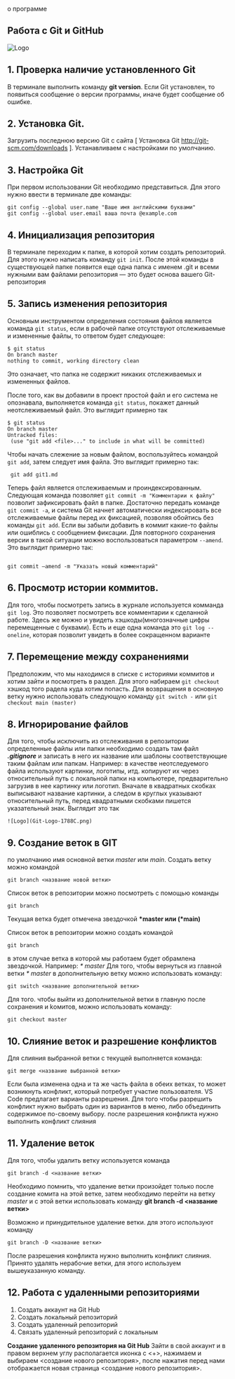о программе
## Работа с Git и GitHub 
![Logo](Git-Logo-1788C.png)
## 1. Проверка наличие установленного Git
В терминале выполнить команду **git version**. Если Git установлен, то появиться сообщение о версии программы, иначе будет сообщение об ошибке. 
## 2. Установка Git.
Загрузить последнюю версию Git с сайта [ Установка Git http://git-scm.com/downloads ]. Устанавливаем с настройками по умолчанию.

## 3. Настройка Git
При первом использовании Git необходимо представиться. Для этого нужно ввести в терминале две команды:
```
git config --global user.name "Ваше имя английскими буквами"
git config --global user.email ваша почта @example.com
```
## 4. Инициализация репозитория

В терминале переходим к папке, в которой хотим создать репозиторий. Для этого нужно написать команду `git init`. После этой команды в существующей папке появится еще одна папка с именем .git и всеми 
нужными вам файлами репозитория — это будет основа вашего Git-репозитория
## 5. Запись изменения репозитория 

Основным инструментом определения состояния файлов является команда 
``git status``, если в рабочей папке отсутствуют отслеживаемые и измененные файлы, то ответом будет следующее:
```
$ git status
On branch master
nothing to commit, working directory clean
```
Это означает, что папка не содержит никаких отслеживаемых и измененных файлов.

После того, как вы добавили в проект простой файл и его система не опознавала, выполняется команда `git status`, покажет данный неотслеживаемый файл. Это выглядит примерно так
```
$ git status
On branch master
Untracked files:
 (use "git add <file>..." to include in what will be committed)
 ```
 Чтобы начать слежение за новым файлом, воспользуйтесь командой ``git add``, затем следует имя файла. Это выглядит примерно так:
 ```
  git add git1.md 
  ```
Теперь файл является отслеживаемым и проиндексированным.
Следующая команда позволяет `git commit -m "Комментарии к файлу"` позволит зафиксировать файл в папке. Достаточно передать команде ``git commit -a``, и система Git начнет автоматически индексировать все отслеживаемые файлы перед их фиксацией, позволяя обойтись без команды 
``git add``.
Если вы забыли добавить в коммит какие-то файлы или ошиблись с сообщением фиксации. Для повторного сохранения версии в такой ситуации можно 
воспользоваться параметром ``--amend``.
Это выглядит примерно так:
```

git commit –amend -m "Указать новый комментарий"
```

## 6. Просмотр истории коммитов.

Для того, чтобы посмотреть запись в журнале используется комманда ``git log``. Это позволяет посмотреть все комментарии к сделанной работе. Здесь же можно и увидеть хэшкоды(многозначные цифры перемещенные с буквами). Есть и еще одна команда это ``git log --oneline``, которая позволит увидеть в более сокращенном варианте

## 7. Перемещение между сохранениями
Предположим, что мы находимся в списке с историями коммитов и хотим зайти и посмотреть в раздел. Для этого набираем ``git checkout`` хэшкод того радела куда хотим попасть. Для возвращения в основную ветку нужно использовать следующую команду ``git switch -`` или ``git checkout main (master)``

## 8. Игнорирование файлов
Для того, чтобы исключить из отслеживания в репозитории определенные файлы или папки необходимо создать там файл ***.gitignore***  и записать в него их название или шаблоны соответствующие таким файлам или папкам.
Например: в качестве неотследуемого файла используют картинки, логотипы, итд. копируют их через относительный путь с локальной папки на компьютере, предварительно загрузив в нее картинку или логотип. Вначале в квадратных скобках выписывают название картинки, а следом в круглых указывают относительный путь, перед квадратными скобками пишется указательный знак. Выглядит это так
```
![Logo](Git-Logo-1788C.png)
```
## 9. Создание веток в GIT
по умолчанию имя основной ветки *master* или *main*. Создать ветку можно командой
```
git branch <название новой ветки>
```
Список веток в репозитории можно посмотреть с помощью команды
```
git branch
```
Текущая ветка будет отмечена звездочкой **\*master или (\*main)**

Список веток в репозитории можно создать командой 
```
git branch
```
в этом случае ветка в которой мы работаем будет обрамлена звездочкой. Например:
*\* master*
Для того, чтобы вернуться из главной ветки *\* master* в дополнительную ветку можно использовать команду:
```
git switch <название дополнительной ветки>

```
Для того. чтобы выйти из дополнительной ветки в главную после сохранения и kомитов, можно использовать команду:
```
git checkout master
```



## 10. Слияние веток и разрешение конфликтов


Для слияния выбранной ветки с текущей выполняется команда:
```
git merge <название выбранной ветки>
```
 Если была изменена одна и та же часть файла в обеих ветках, то может возникнуть конфликт, который потребует участие пользователя. VS Code предлагает варианты разрешения.  Для того чтобы разрешить конфликт нужно выбрать один из вариантов в меню, либо объединить содержимое по-своему выбору. после разрешения конфликта нужно выполнить конфликт слияния

## 11. Удаление веток
Для того, чтобы удалить ветку используется команда
```
git branch -d <название ветки>
```
Необходимо помнить, что удаление ветки произойдет только после создание комита на этой ветке, затем необходимо перейти на ветку *master* и с этой ветки использовать команду **git branch -d <название ветки>**

Возможно и принудительное удаление ветки. для этого используют команду
```
git branch -D <название ветки>
```
После разрешения конфликта нужно выполнить конфликт слияния.
Принято удалять нерабочие ветки, для этого используем вышеуказанную команду.

## 12. Работа с удаленными репозиториями

1. Создать аккаунт на Git Hub
2. Создать локальный репозиторий
3. Создать удаленный репозиторий
4. Связать удаленный репозиторий с локальным

**Создание удаленного репозитория на Git Hub**
 Зайти в свой аккаунт и в правом верхнем углу располагается иконка с <+>, нажимаем и выбираем <создание нового репозитория>, после нажатия перед нами отображается новая страница <создание нового репозитория>.

